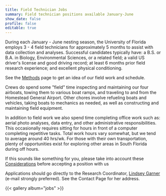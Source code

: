 ```yaml
---
title: Field Technician Jobs
summary: Field technician positions available January-June
show_date: false
profile: false
editable: true
---
```


During each January - June nesting season, the University of Florida employs 3 - 4 field technicians for approximately 5 months to assist with data collection and analyses. Successful candidates typically have: a B.S. or B.A. in Biology, Environmental Sciences, or a related field; a valid US driver's license and good driving record; at least 6 months prior field research experience; and excellent physical conditioning.

See the [Methods](../../study-design/methods) page to get an idea of our field work and schedule.

Crews do spend some "field" time inspecting and maintaining our four airboats, towing them to various boat ramps, and traveling to and from the Homestead General Airport. Other chores involve refueling boats and vehicles, taking boats to mechanics as needed, as well as constructing and maintaining field equipment.

In addition to field work we also spend time completing office work such as: aerial photo analyses, data entry, and other administrative responsibilities. This occasionally requires sitting for hours in front of a computer completing repetitive tasks. Total work hours vary somewhat, but we tend to average around 40 hrs/wk. For those with their own transportation, plenty of opportunities exist for exploring other areas in South Florida during off hours.

If this sounds like something for you, please take into account these [Considerations](considerations) before accepting a position with us

Applications should go directly to the Research Coordinator, [Lindsey Garner](mailto:everglades@weecology.org) (e-mail strongly preferred). See the Contact Page for her address.

{{< gallery album="jobs" >}}

